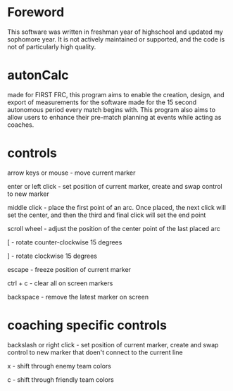 # Foreword
This software was written in freshman year of highschool and updated my sophomore year. It is not actively maintained or supported, and the code is not of particularly high quality.

# autonCalc
made for FIRST FRC, this program aims to enable the creation, design, and export of measurements for the software made for the 15 second autonomous period every match begins with. This program also aims to allow users to enhance their pre-match planning at events while acting as coaches.

# controls
arrow keys or mouse - move current marker

enter or left click - set position of current marker, create and swap control to new marker

middle click - place the first point of an arc. Once placed, the next click will set the center, and then the third and final click will set the end point

scroll wheel - adjust the position of the center point of the last placed arc

\[ - rotate counter-clockwise 15 degrees

\] - rotate clockwise 15 degrees

escape - freeze position of current marker

ctrl + c - clear all on screen markers

backspace - remove the latest marker on screen

# coaching specific controls
backslash or right click - set position of current marker, create and swap control to new marker that doen't connect to the current line

x - shift through enemy team colors

c - shift through friendly team colors
